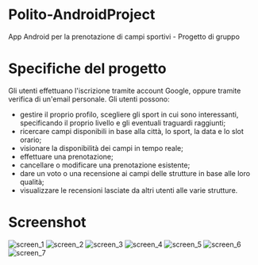 # Polito-AndroidProject
App Android per la prenotazione di campi sportivi - Progetto di gruppo

# Specifiche del progetto
Gli utenti effettuano l'iscrizione tramite account Google, oppure tramite verifica di un'email personale.
Gli utenti possono:
- gestire il proprio profilo, scegliere gli sport in cui sono interessanti, specificando il proprio livello e gli eventuali traguardi raggiunti;
- ricercare campi disponibili in base alla città, lo sport, la data e lo slot orario;
- visionare la disponibilità dei campi in tempo reale;
- effettuare una prenotazione;
- cancellare o modificare una prenotazione esistente;
- dare un voto o una recensione ai campi delle strutture in base alle loro qualità;
- visualizzare le recensioni lasciate da altri utenti alle varie strutture.

# Screenshot
![screen_1](./img/screen_1.png)
![screen_2](./img/screen_2.png)
![screen_3](./img/screen_3.png)
![screen_4](./img/screen_4.png)
![screen_5](./img/screen_5.png)
![screen_6](./img/screen_6.png)
![screen_7](./img/screen_7.png)